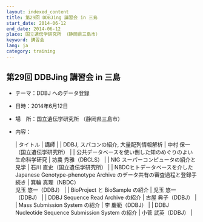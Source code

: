 ```yaml
---
layout: indexed_content
title: 第29回 DDBJing 講習会 in 三島
start_date: 2014-06-12
end_date: 2014-06-12
place: 国立遺伝学研究所 （静岡県三島市）
keyword: 講習会
lang: ja
category: training
---
```


## 第29回 DDBJing 講習会 in 三島  <a name="29"></a>

-   テーマ：DDBJ へのデータ登録
-   日時：2014年6月12日
-   場　所：国立遺伝学研究所 （静岡県三島市）
-   内容：

    | タイトル | 講師 | 
    | DDBJ, スパコンの紹介, 大量配列情報解析 | 中村 保一（国立遺伝学研究所） | 
    | 公共データベースを使い倒した知のめぐりのよい生命科学研究 | 坊農 秀雅（DBCLS） | 
    | NIG スーパーコンピュータの紹介と見学 | 石川 直史（国立遺伝学研究所） | 
    | NBDCヒトデータベースを介したJapanese Genotype-phenotype Archive のデータ共有の審査過程と登録手続き | 箕輪 真理（NBDC）<br/>児玉 悠一（DDBJ） | 
    | BioProject と BioSample の紹介 | 児玉 悠一（DDBJ） | 
    | DDBJ Sequence Read Archive の紹介 | 古屋 典子（DDBJ） | 
    | Mass Submission System の紹介 | 李 慶範（DDBJ） | 
    | DDBJ Nucleotide Sequence Submission System の紹介 | 小菅 武英（DDBJ） | 
